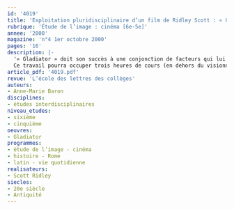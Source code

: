```yaml
---
id: '4019'
title: 'Exploitation pluridisciplinaire d’un film de Ridley Scott : « Gladiator »'
rubrique: 'Étude de l’image : cinéma [6e-5e]'
annee: '2000'
magazine: 'n°4 1er octobre 2000'
pages: '16'
description: |-
  '« Gladiator » doit son succès à une conjonction de facteurs qui lui ont assuré un immense succès international : remise à l’honneur du péplum, réalisateur prestigieux, mise en scène à grand spectacle, utilisation de l’image de synthèse. L’intérêt du film vient de l’exigence du réalisateur bien décidé, semble-t-il, à donner au péplum ses lettres de noblesse par un traitement très personnel et intellectualisé du genre. À ce titre, le film mérite donc de faire l’objet d’une exploitation pédagogique qui mettra en évidence toutes ces composantes.
  Ce travail pourra occuper trois heures de cours (en dehors du visionnement proprement dit). Associant les professeurs de français, de latin et d’histoire, il s’inscrit dans le triple cadre de l’initiation à l’histoire romaine par la recherche documentaire, de l’analyse des textes et de la lecture des images.'
article_pdf: '4019.pdf'
revue: 'L’école des lettres des collèges'
auteurs:
- Anne-Marie Baron
disciplines:
- études interdisciplinaires
niveau_etudes:
- sixième
- cinquième
oeuvres:
- Gladiator
programmes:
- étude de l’image - cinéma
- histoire - Rome
- latin - vie quotidienne
realisateurs:
- Scott Ridley
siecles:
- 20e siècle
- Antiquité
---
```


